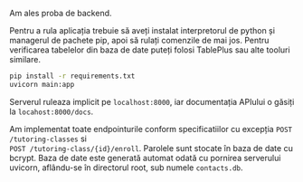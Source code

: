 Am ales proba de backend.

Pentru a rula aplicația trebuie să aveți instalat interpretorul de python și managerul de pachete pip, apoi să rulați comenzile de mai jos. Pentru verificarea tabelelor din baza de date puteți folosi TablePlus sau alte tooluri similare.

```bash
pip install -r requirements.txt
uvicorn main:app
```
Serverul ruleaza implicit pe ```localhost:8000```, iar documentația APIului o găsiți la ```locahost:8000/docs```.

Am implementat toate endpointurile conform specificatiilor cu excepția ```POST /tutoring-classes```  si </br> ```POST /tutoring-class/{id}/enroll```. Parolele sunt stocate în baza de date cu bcrypt. Baza de date este generată automat odată cu pornirea serverului uvicorn, aflându-se în directorul root, sub numele ```contacts.db```.
